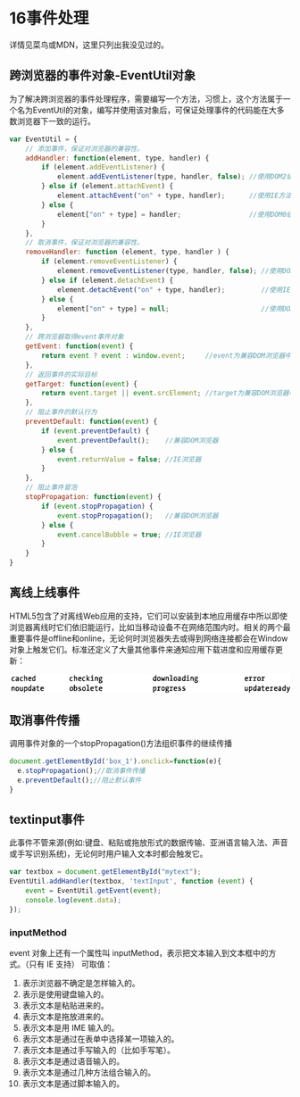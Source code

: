 # 16事件处理

详情见菜鸟或MDN，这里只列出我没见过的。

## 跨浏览器的事件对象-EventUtil对象

为了解决跨浏览器的事件处理程序，需要编写一个方法，习惯上，这个方法属于一个名为EventUtil的对象，编写并使用该对象后，可保证处理事件的代码能在大多数浏览器下一致的运行。

```js
var EventUtil = {
	// 添加事件，保证对浏览器的兼容性。
	addHandler: function(element, type, handler) {
		if (element.addEventListener) {
			element.addEventListener(type, handler, false); //使用DOM2级方法添加事件
		} else if (element.attachEvent) {
			element.attachEvent("on" + type, handler);      //使用IE方法添加事件
		} else {
			element["on" + type] = handler;                 //使用DOM0级方法添加事件
		}
	},
	// 取消事件，保证对浏览器的兼容性。
	removeHandler: function (element, type, handler ) {
		if (element.removeEventListener) {
			element.removeEventListener(type, handler, false); //使用DOM2级方法取消事件
		} else if (element.detachEvent) {
			element.detachEvent("on" + type, handler);		   //使用IE方法取消事件
		} else {
			element["on" + type] = null;					   //使用DOM0级方法取消事件
		}
	},
	// 跨浏览器取得event事件对象
	getEvent: function(event) {
		return event ? event : window.event;     //event为兼容DOM浏览器中事件对象；window.event为IE浏览器中事件对象
	},
	// 返回事件的实际目标
	getTarget: function(event) {
		return event.target || event.srcElement; //target为兼容DOM浏览器中事件对象属性；srcElement为IE浏览器中事件对象属性
	},
	// 阻止事件的默认行为
	preventDefault: function(event) {
		if (event.preventDefault) {
			event.preventDefault();    //兼容DOM浏览器
		} else {
			event.returnValue = false; //IE浏览器
		}
	},
	// 阻止事件冒泡
	stopPropagation: function(event) {
		if (event.stopPropagation) {
			event.stopPropagation();   //兼容DOM浏览器
		} else {
			event.cancelBubble = true; //IE浏览器
		}
	}
}
```

## 离线上线事件

HTML5包含了对离线Web应用的支持，它们可以安装到本地应用缓存中所以即使浏览器离线时它们依旧能运行，比如当移动设备不在网络范围内时。相关的两个最重要事件是offline和online，无论何时浏览器失去或得到网络连接都会在Window对象上触发它们。标准还定义了大量其他事件来通知应用下载进度和应用缓存更新：

![image-20230303224742334](assets/image-20230303224742334.png)

## 取消事件传播

调用事件对象的一个stopPropagation()方法组织事件的继续传播

```js
document.getElementById('box_1').onclick=function(e){
  e.stopPropagation();//取消事件传播
  e.preventDefault();//阻止默认事件
}
```

## textinput事件

此事件不管来源(例如:键盘、粘贴或拖放形式的数据传输、亚洲语言输入法、声音或手写识别系统)，无论何时用户输入文本时都会触发它。

```js
var textbox = document.getElementById("mytext");
EventUtil.addHandler(textbox, 'textInput', function (event) {
	event = EventUtil.getEvent(event);
	console.log(event.data);
});
```

### inputMethod
event 对象上还有一个属性叫 inputMethod，表示把文本输入到文本框中的方式。（只有 IE 支持）
可取值：

1. 表示浏览器不确定是怎样输入的。
2. 表示是使用键盘输入的。
3. 表示文本是粘贴进来的。
4. 表示文本是拖放进来的。
5. 表示文本是用 IME 输入的。
6. 表示文本是通过在表单中选择某一项输入的。
7. 表示文本是通过手写输入的（比如手写笔）。
8. 表示文本是通过语音输入的。
9. 表示文本是通过几种方法组合输入的。
10. 表示文本是通过脚本输入的。